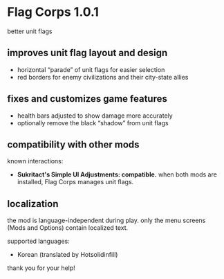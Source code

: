 # Flag Corps 1.0.1
better unit flags

## improves unit flag layout and design
- horizontal “parade” of unit flags for easier selection
- red borders for enemy civilizations and their city-state allies

## fixes and customizes game features
- health bars adjusted to show damage more accurately
- optionally remove the black “shadow” from unit flags

## compatibility with other mods
known interactions:

- **Sukritact's Simple UI Adjustments: compatible.**  when both mods are
  installed, Flag Corps manages unit flags.

## localization
the mod is language-independent during play.
only the menu screens (Mods and Options) contain localized text.

supported languages:

- Korean (translated by Hotsolidinfill)

thank you for your help!
